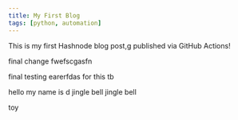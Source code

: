 ```yaml
---
title: My First Blog
tags: [python, automation]
---
```


This is my first Hashnode blog post,g published via GitHub Actions! 

final change fwefscgasfn

final testing earerfdas for this tb

hello my name is 
d
jingle bell jingle bell 

toy